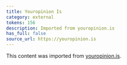 ```yaml
---
title: Youropinion Is
category: external
tokens: 156
description: Imported from youropinion.is
has_full: false
source_url: https://youropinion.is
---
```


This content was imported from [youropinion.is](https://youropinion.is).
